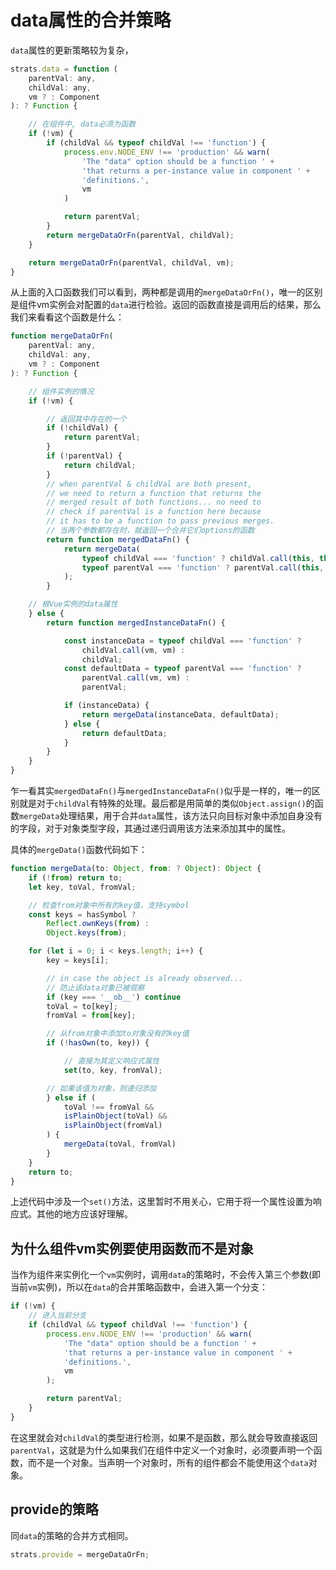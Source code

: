 # data属性的合并策略

`data`属性的更新策略较为复杂，

```js
strats.data = function (
    parentVal: any,
    childVal: any,
    vm ? : Component
): ? Function {

    // 在组件中, data必须为函数
    if (!vm) {
        if (childVal && typeof childVal !== 'function') {
            process.env.NODE_ENV !== 'production' && warn(
                'The "data" option should be a function ' +
                'that returns a per-instance value in component ' +
                'definitions.',
                vm
            )

            return parentVal;
        }
        return mergeDataOrFn(parentVal, childVal);
    }

    return mergeDataOrFn(parentVal, childVal, vm);
}
```

从上面的入口函数我们可以看到，两种都是调用的`mergeDataOrFn()`，唯一的区别是组件vm实例会对配置的`data`进行检验。返回的函数直接是调用后的结果，那么我们来看看这个函数是什么：

```js
function mergeDataOrFn(
    parentVal: any,
    childVal: any,
    vm ? : Component
): ? Function {

    // 组件实例的情况
    if (!vm) {

        // 返回其中存在的一个
        if (!childVal) {
            return parentVal;
        }
        if (!parentVal) {
            return childVal;
        }
        // when parentVal & childVal are both present,
        // we need to return a function that returns the
        // merged result of both functions... no need to
        // check if parentVal is a function here because
        // it has to be a function to pass previous merges.
        // 当两个参数都存在时，就返回一个合并它们options的函数
        return function mergedDataFn() {
            return mergeData(
                typeof childVal === 'function' ? childVal.call(this, this) : childVal,
                typeof parentVal === 'function' ? parentVal.call(this, this) : parentVal
            );
        }

    // 根Vue实例的data属性
    } else {
        return function mergedInstanceDataFn() {

            const instanceData = typeof childVal === 'function' ?
                childVal.call(vm, vm) :
                childVal;
            const defaultData = typeof parentVal === 'function' ?
                parentVal.call(vm, vm) :
                parentVal;

            if (instanceData) {
                return mergeData(instanceData, defaultData);
            } else {
                return defaultData;
            }
        }
    }
}
```

乍一看其实`mergedDataFn()`与`mergedInstanceDataFn()`似乎是一样的，唯一的区别就是对于`childVal`有特殊的处理。最后都是用简单的类似`Object.assign()`的函数`mergeData`处理结果，用于合并`data`属性，该方法只向目标对象中添加自身没有的字段，对于对象类型字段，其通过递归调用该方法来添加其中的属性。

具体的`mergeData()`函数代码如下：

```js
function mergeData(to: Object, from: ? Object): Object {
    if (!from) return to;
    let key, toVal, fromVal;

    // 检查from对象中所有的key值，支持symbol
    const keys = hasSymbol ?
        Reflect.ownKeys(from) :
        Object.keys(from);

    for (let i = 0; i < keys.length; i++) {
        key = keys[i];

        // in case the object is already observed...
        // 防止该data对象已被观察
        if (key === '__ob__') continue
        toVal = to[key];
        fromVal = from[key];

        // 从from对象中添加to对象没有的key值
        if (!hasOwn(to, key)) {

            // 直接为其定义响应式属性
            set(to, key, fromVal);

        // 如果该值为对象，则递归添加
        } else if (
            toVal !== fromVal &&
            isPlainObject(toVal) &&
            isPlainObject(fromVal)
        ) {
            mergeData(toVal, fromVal)
        }
    }
    return to;
}
```

上述代码中涉及一个`set()`方法，这里暂时不用关心，它用于将一个属性设置为响应式。其他的地方应该好理解。

## 为什么组件vm实例要使用函数而不是对象

当作为组件来实例化一个`vm`实例时，调用`data`的策略时，不会传入第三个参数(即当前`vm`实例)，所以在`data`的合并策略函数中，会进入第一个分支：

```js
if (!vm) {
    // 进入当前分支
    if (childVal && typeof childVal !== 'function') {
        process.env.NODE_ENV !== 'production' && warn(
            'The "data" option should be a function ' +
            'that returns a per-instance value in component ' +
            'definitions.',
            vm
        );

        return parentVal;
    }
}
```

在这里就会对`childVal`的类型进行检测，如果不是函数，那么就会导致直接返回`parentVal`，这就是为什么如果我们在组件中定义一个对象时，必须要声明一个函数，而不是一个对象。当声明一个对象时，所有的组件都会不能使用这个`data`对象。

## provide的策略

同`data`的策略的合并方式相同。

```js
strats.provide = mergeDataOrFn;
```
